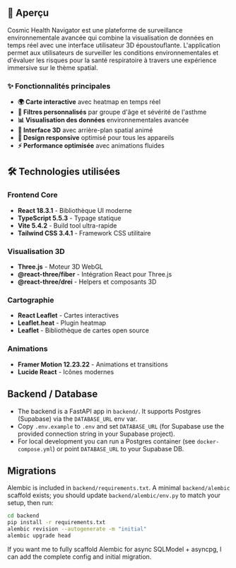 ## 🚀 Aperçu

Cosmic Health Navigator est une plateforme de surveillance environnementale avancée qui combine la visualisation de données en temps réel avec une interface utilisateur 3D époustouflante. L'application permet aux utilisateurs de surveiller les conditions environnementales et d'évaluer les risques pour la santé respiratoire à travers une expérience immersive sur le thème spatial.

### ✨ Fonctionnalités principales

- **🌍 Carte interactive** avec heatmap en temps réel
- **🎯 Filtres personnalisés** par groupe d'âge et sévérité de l'asthme
- **📊 Visualisation des données** environnementales avancée
- **🌌 Interface 3D** avec arrière-plan spatial animé
- **📱 Design responsive** optimisé pour tous les appareils
- **⚡ Performance optimisée** avec animations fluides

## 🛠️ Technologies utilisées

### Frontend Core
- **React 18.3.1** - Bibliothèque UI moderne
- **TypeScript 5.5.3** - Typage statique
- **Vite 5.4.2** - Build tool ultra-rapide
- **Tailwind CSS 3.4.1** - Framework CSS utilitaire

### Visualisation 3D
- **Three.js** - Moteur 3D WebGL
- **@react-three/fiber** - Intégration React pour Three.js
- **@react-three/drei** - Helpers et composants 3D

### Cartographie
- **React Leaflet** - Cartes interactives
- **Leaflet.heat** - Plugin heatmap
- **Leaflet** - Bibliothèque de cartes open source

### Animations
- **Framer Motion 12.23.22** - Animations et transitions
- **Lucide React** - Icônes modernes

## Backend / Database

- The backend is a FastAPI app in `backend/`. It supports Postgres (Supabase) via the `DATABASE_URL` env var.
- Copy `.env.example` to `.env` and set `DATABASE_URL` (for Supabase use the provided connection string in your Supabase project).
- For local development you can run a Postgres container (see `docker-compose.yml`) or point `DATABASE_URL` to your Supabase DB.

Migrations
---------

Alembic is included in `backend/requirements.txt`. A minimal `backend/alembic` scaffold exists; you should update `backend/alembic/env.py` to match your setup, then run:

```bash
cd backend
pip install -r requirements.txt
alembic revision --autogenerate -m "initial"
alembic upgrade head
```

If you want me to fully scaffold Alembic for async SQLModel + asyncpg, I can add the complete config and initial migration.
